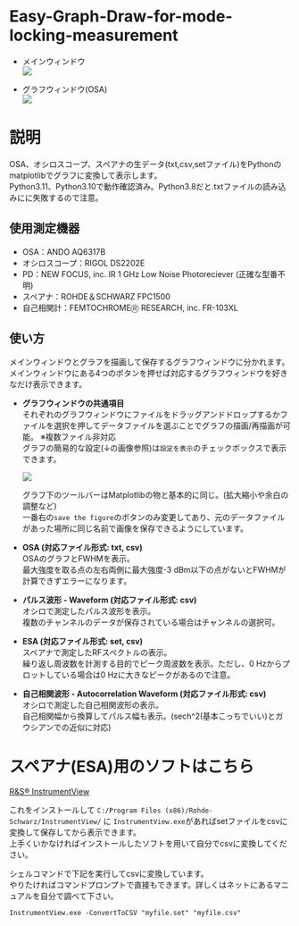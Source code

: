 # Easy-Graph-Draw-for-mode-locking-measurement
- メインウィンドウ  
  ![](https://i.imgur.com/LfBKZKI.png)  
  
- グラフウィンドウ(OSA)  
  ![](https://i.imgur.com/hjDlLws.png)  

# 説明
OSA、オシロスコープ、スペアナの生データ(txt,csv,setファイル)をPythonのmatplotlibでグラフに変換して表示します。  
Python3.11、Python3.10で動作確認済み。Python3.8だと.txtファイルの読み込みにに失敗するので注意。

## 使用測定機器
- OSA：ANDO AQ6317B
- オシロスコープ：RIGOL DS2202E
- PD：NEW FOCUS, inc. IR 1 GHz Low Noise Photoreciever (正確な型番不明)
- スペアナ：ROHDE＆SCHWARZ FPC1500
- 自己相関計：FEMTOCHROME🄬 RESEARCH, inc. FR-103XL

## 使い方
メインウィンドウとグラフを描画して保存するグラフウィンドウに分かれます。  
メインウィンドウにある4つのボタンを押せば対応するグラフウィンドウを好きなだけ表示できます。

- **グラフウィンドウの共通項目**  
  それぞれのグラフウィンドウにファイルをドラッグアンドドロップするか<kbd>ファイルを選択</kbd>を押してデータファイルを選ぶことでグラフの描画/再描画が可能。  ※複数ファイル非対応  
  グラフの簡易的な設定(↓の画像参照)は```設定を表示```のチェックボックスで表示できます。    
  
  ![](https://i.imgur.com/nU3WOAk.png) 
  
  
  グラフ下のツールバーはMatplotlibの物と基本的に同じ。(拡大縮小や余白の調整など)  
  一番右の```save the figure```のボタンのみ変更してあり、元のデータファイルがあった場所に同じ名前で画像を保存できるようにしています。


- **OSA (対応ファイル形式: txt, csv)**  
  OSAのグラフとFWHMを表示。  
  最大強度を取る点の左右両側に最大強度-3 dBm以下の点がないとFWHMが計算できずエラーになります。 
- **パルス波形 - Waveform (対応ファイル形式: csv)**  
  オシロで測定したパルス波形を表示。  
  複数のチャンネルのデータが保存されている場合はチャンネルの選択可。
- **ESA (対応ファイル形式: set, csv)**  
  スペアナで測定したRFスペクトルの表示。  
  繰り返し周波数を計測する目的でピーク周波数を表示。ただし、0 Hzからプロットしている場合は0 Hzに大きなピークがあるので注意。
- **自己相関波形 - Autocorrelation Waveform (対応ファイル形式: csv)**  
  オシロで測定した自己相関波形の表示。  
  自己相関幅から換算してパルス幅も表示。(sech^2(基本こっちでいい)とガウシアンでの近似に対応)


# スペアナ(ESA)用のソフトはこちら
[R&S® InstrumentView](https://www.rohde-schwarz.com/jp/software/instrumentview/)

これをインストールして ```C:/Program Files (x86)/Rohde-Schwarz/InstrumentView/``` に ```InstrumentView.exe```があればsetファイルをcsvに変換して保存してから表示できます。  
上手くいかなければインストールしたソフトを用いて自分でcsvに変換してください。  

シェルコマンドで下記を実行してcsvに変換しています。  
やりたければコマンドプロンプトで直接もできます。詳しくはネットにあるマニュアルを自分で調べて下さい。

    InstrumentView.exe -ConvertToCSV "myfile.set" "myfile.csv"


